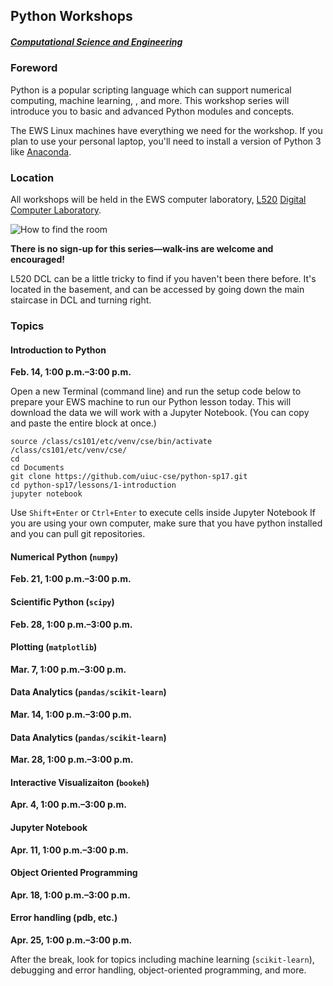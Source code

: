 ## Python Workshops
##### [Computational Science and Engineering](http://cse.illinois.edu/)

### Foreword

Python is a popular scripting language which can support numerical computing, machine learning, , and more.  This workshop series will introduce you to basic and advanced Python modules and concepts.

The EWS Linux machines have everything we need for the workshop.  If you plan to use your personal laptop, you'll need to install a version of Python 3 like [Anaconda](https://www.continuum.io/downloads).


### Location

All workshops will be held in the EWS computer laboratory, [L520](http://ada.fs.illinois.edu/0210PLANB.html) [Digital Computer Laboratory](http://ada.fs.illinois.edu/0210.html).

![How to find the room](https://uiuc-cse.github.io/python-sp16/img/map-l440.png)

**There is no sign-up for this series—walk-ins are welcome and encouraged!**

L520 DCL can be a little tricky to find if you haven't been there before. It's located in the basement, and can be accessed by going down the main staircase in DCL and turning right.


### Topics

#### Introduction to Python

**Feb. 14, 1:00 p.m.–3:00 p.m.**

Open a new Terminal (command line) and run the setup code below to prepare your EWS machine to run our Python lesson today. This will download the data we will work with a Jupyter Notebook. (You can copy and paste the entire block at once.)

```
source /class/cs101/etc/venv/cse/bin/activate /class/cs101/etc/venv/cse/
cd
cd Documents
git clone https://github.com/uiuc-cse/python-sp17.git
cd python-sp17/lessons/1-introduction
jupyter notebook
```

Use `Shift+Enter` or `Ctrl+Enter` to execute cells inside Jupyter Notebook
If you are using your own computer, make sure that you have python installed and you can pull git repositories.

#### Numerical Python (`numpy`)

**Feb. 21, 1:00 p.m.–3:00 p.m.**

#### Scientific Python (`scipy`)

**Feb. 28, 1:00 p.m.–3:00 p.m.**

#### Plotting (`matplotlib`)

**Mar. 7, 1:00 p.m.–3:00 p.m.**

#### Data Analytics (`pandas/scikit-learn`)

**Mar. 14, 1:00 p.m.–3:00 p.m.**

#### Data Analytics (`pandas/scikit-learn`)

**Mar. 28, 1:00 p.m.–3:00 p.m.**

#### Interactive Visualizaiton (`bookeh`)

**Apr. 4, 1:00 p.m.–3:00 p.m.**

#### Jupyter Notebook

**Apr. 11, 1:00 p.m.–3:00 p.m.**

#### Object Oriented Programming

**Apr. 18, 1:00 p.m.–3:00 p.m.**

#### Error handling (pdb, etc.)

**Apr. 25, 1:00 p.m.–3:00 p.m.**



After the break, look for topics including machine learning (`scikit-learn`), debugging and error handling, object-oriented programming, and more.
